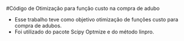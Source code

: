 #Código de Otimização para função custo na compra de adubo

* Esse trabalho teve como objetivo otimização de funções custo para compra de adubos.
* Foi utilizado do pacote Scipy Optmize e do método linpro.

